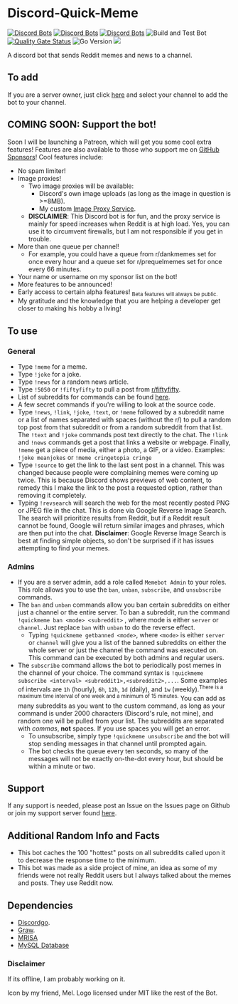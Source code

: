 # Discord-Quick-Meme

[![Discord Bots](https://top.gg/api/widget/status/438381344943374346.svg)](https://top.gg/bot/438381344943374346) [![Discord Bots](https://top.gg/api/widget/lib/438381344943374346.svg)](https://top.gg/bot/438381344943374346) [![Discord Bots](https://top.gg/api/widget/servers/438381344943374346.svg)](https://top.gg/bot/438381344943374346) ![Build and Test Bot](https://github.com/chand1012/Discord-Quick-Meme/workflows/Build%20and%20Test%20Bot/badge.svg) [![Quality Gate Status](https://sonarcloud.io/api/project_badges/measure?project=chand1012_Discord-Quick-Meme&metric=alert_status)](https://sonarcloud.io/dashboard?id=chand1012_Discord-Quick-Meme) ![Go Version](https://img.shields.io/github/go-mod/go-version/chand1012/Discord-Quick-Meme/master) [![](https://img.shields.io/discord/626209936262823937)](https://discord.gg/YNnp9uy)

A discord bot that sends Reddit memes and news to a channel.

## To add

If you are a server owner, just click [here](https://discordapp.com/oauth2/authorize?client_id=438381344943374346&scope=bot) and select your channel to add the bot to your channel.

## COMING SOON: Support the bot!

Soon I will be launching a Patreon, which will get you some cool extra features! Features are also available to those who support me on [GitHub Sponsors](https://github.com/sponsors/chand1012)! Cool features include:

- No spam limiter!
- Image proxies!
    - Two image proxies will be available: 
        - Discord's own image uploads (as long as the image in question is >=8MB).
        - My custom [Image Proxy Service]().
    - **DISCLAIMER**: This Discord bot is for fun, and the proxy service is mainly for speed increases when Reddit is at high load. Yes, you can use it to circumvent firewalls, but I am not responsible if you get in trouble.
- More than one queue per channel!
    - For example, you could have a queue from r/dankmemes set for once every hour and a queue set for r/prequelmemes set for once every 66 minutes.
- Your name or username on my sponsor list on the bot!
- More features to be announced!
- Early access to certain alpha features! <sub> Beta features will always be public. </sub>
- My gratitude and the knowledge that you are helping a developer get closer to making his hobby a living!

## To use

### General

- Type `!meme` for a meme.
- Type `!joke` for a joke.
- Type `!news` for a random news article.
- Type `!5050` or `!fiftyfifty` to pull a post from [r/fiftyfifty](https://reddit.com/r/fiftyfifty).
- List of subreddits for commands can be found [here](https://github.com/chand1012/Discord-Quick-Meme/blob/master/subs.json).
- A few secret commands if you're willing to look at the source code.
- Type `!news`, `!link`, `!joke`, `!text`, or `!meme` followed by a subreddit name or a list of names separated with spaces (without the r/) to pull a random top post from that subreddit or from a random subreddit from that list. The `!text` and `!joke` commands post text directly to the chat. The `!link` and `!news` commands get a post that links a website or webpage. Finally, `!meme` get a piece of media, either a photo, a GIF, or a video. Examples: `!joke meanjokes` or `!meme cringetopia cringe`
- Type `!source` to get the link to the last sent post in a channel. This was changed because people were complaining memes were coming up twice. This is because Discord shows previews of web content, to remedy this I make the link to the post a requested option, rather than removing it completely.
- Typing `!revsearch` will search the web for the most recently posted PNG or JPEG file in the chat. This is done via Google Reverse Image Search. The search will prioritize results from Reddit, but if a Reddit result cannot be found, Google will return similar images and phrases, which are then put into the chat. **Disclaimer**: Google Reverse Image Search is best at finding simple objects, so don't be surprised if it has issues attempting to find your memes.

### Admins

- If you are a server admin, add a role called `Memebot Admin` to your roles. This role allows you to use the `ban`, `unban`, `subscribe`, and `unsubscribe` commands. 
- The `ban` and `unban` commands allow you ban certain subreddits on either just a channel or the entire server. To ban a subreddit, run the command `!quickmeme ban <mode> <subreddit>` , where mode is either `server` or `channel`. Just replace `ban` with `unban` to do the reverse effect.
    - Typing `!quickmeme getbanned <mode>`, where `<mode>` is either `server` or `channel` will give you a list of the banned subreddits on either the whole server or just the channel the command was executed on. This command can be executed by both admins and regular users.
- The `subscribe` command allows the bot to periodically post memes in the channel of your choice. The command syntax is `!quickmeme subscribe <interval> <subreddit1>,<subreddit2>,...`. Some examples of intervals are `1h` (hourly), `6h`, `12h`, `1d` (daily), and `1w` (weekly).<sup>There is a maximum time interval of one week and a minimum of 15 minutes.</sup> You can add as many subreddits as you want to the custom command, as long as your command is under 2000 characters (Discord's rule, not mine), and random one will be pulled from your list. The subreddits are separated with _commas_, **not** spaces. If you use spaces you will get an error.
    - To unsubscribe, simply type `!quickmeme unsubscribe` and the bot will stop sending messages in that channel until prompted again.
    - The bot checks the queue every ten seconds, so many of the messages will not be exactly on-the-dot every hour, but should be within a minute or two.

## Support

If any support is needed, please post an Issue on the Issues page on Github or join my support server found [here](https://discord.gg/YNnp9uy).

## Additional Random Info and Facts

- This bot caches the 100 "hottest" posts on all subreddits called upon it to decrease the response time to the minimum.
- This bot was made as a side project of mine, an idea as some of my friends were not really Reddit users but I always talked about the memes and posts. They use Reddit now.

## Dependencies

- [Discordgo](https://github.com/bwmarrin/discordgo).
- [Graw](https://github.com/turnage/graw).
- [MRISA](https://github.com/vivithemage/mrisa)
- [MySQL Database](https://www.mysql.com/)

### **Disclaimer**

If its offline, I am probably working on it.

Icon by my friend, Mel. Logo licensed under MIT like the rest of the Bot.
